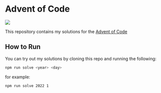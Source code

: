# Advent of Code

![](https://img.shields.io/badge/stars%202022%20⭐-6-yellow)

This repository contains my solutions for the [Advent of Code](https://adventofcode.com/)

## How to Run

You can try out my solutions by cloning this repo and running the following:

```sh
npm run solve <year> <day>
```

for example:

```sh
npm run solve 2022 1
```

